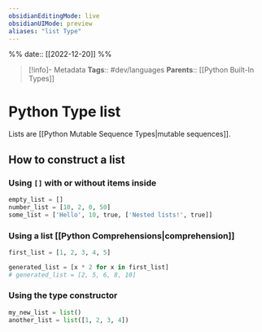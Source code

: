 ```yaml
---
obsidianEditingMode: live
obsidianUIMode: preview
aliases: "list Type"
---
```

%%
date:: [[2022-12-20]]
%%

> [!info]- Metadata
> **Tags**:: #dev/languages 
> **Parents**:: [[Python Built-In Types]]

# Python Type list

Lists are [[Python Mutable Sequence Types|mutable sequences]].

## How to construct a list

### Using `[]` with or without items inside

```python
empty_list = []
number_list = [10, 2, 0, 50]
some_list = ['Hello', 10, true, ['Nested lists!', true]]
```

### Using a list [[Python Comprehensions|comprehension]]

```python HL:"3"
first_list = [1, 2, 3, 4, 5]

generated_list = [x * 2 for x in first_list]
# generated_list = [2, 5, 6, 8, 10]
```

### Using the type constructor

```python
my_new_list = list()
another_list = list([1, 2, 3, 4])
```
